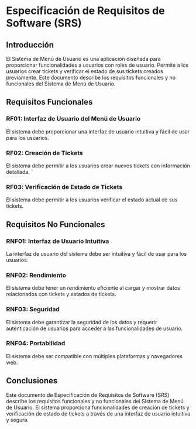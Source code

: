 # Especificación de Requisitos de Software (SRS)

## Introducción
El Sistema de Menú de Usuario es una aplicación diseñada para proporcionar funcionalidades a usuarios con roles de usuario. Permite a los usuarios crear tickets y verificar el estado de sus tickets creados previamente. Este documento describe los requisitos funcionales y no funcionales del Sistema de Menú de Usuario.

## Requisitos Funcionales

### RF01: Interfaz de Usuario del Menú de Usuario
El sistema debe proporcionar una interfaz de usuario intuitiva y fácil de usar para los usuarios.

### RF02: Creación de Tickets
El sistema debe permitir a los usuarios crear nuevos tickets con información detallada.
`
### RF03: Verificación de Estado de Tickets
El sistema debe permitir a los usuarios verificar el estado actual de sus tickets.

## Requisitos No Funcionales

### RNF01: Interfaz de Usuario Intuitiva
La interfaz de usuario del sistema debe ser intuitiva y fácil de usar para los usuarios.

### RNF02: Rendimiento
El sistema debe tener un rendimiento eficiente al cargar y mostrar datos relacionados con tickets y estados de tickets.

### RNF03: Seguridad
El sistema debe garantizar la seguridad de los datos y requerir autenticación de usuarios para acceder a las funcionalidades de usuario.

### RNF04: Portabilidad
El sistema debe ser compatible con múltiples plataformas y navegadores web.

## Conclusiones
Este documento de Especificación de Requisitos de Software (SRS) describe los requisitos funcionales y no funcionales del Sistema de Menú de Usuario. El sistema proporciona funcionalidades de creación de tickets y verificación de estado de tickets a través de una interfaz de usuario intuitiva y segura.
